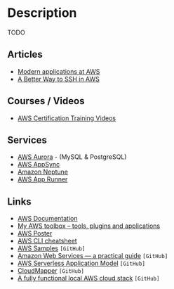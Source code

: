 # Description

TODO


## Articles

- [Modern applications at AWS](https://www.allthingsdistributed.com/2019/08/modern-applications-at-aws.html)
- [A Better Way to SSH in AWS](https://nullsweep.com/a-better-way-to-ssh-in-aws/)


## Courses / Videos

- [AWS Certification Training Videos](https://youtube.com/playlist?list=PL9ooVrP1hQOFWxRJcGdCot7AgJu29SVV3)


## Services

- [AWS Aurora](https://aws.amazon.com/rds/aurora/) - (MySQL & PostgreSQL)
- [AWS AppSync](https://aws.amazon.com/appsync/)
- [Amazon Neptune](https://aws.amazon.com/neptune/)
- [AWS App Runner](https://aws.amazon.com/apprunner/)


## Links

- [AWS Documentation](https://docs.aws.amazon.com/)
- [My AWS toolbox – tools, plugins and applications](https://betterdev.blog/my-aws-toolbox/)
- [AWS Poster](https://moca.computingarchitectures.com/en/~hello-world/)
- [AWS CLI cheatsheet](https://devhints.io/awscli)
- [AWS Samples](https://github.com/aws-samples) `[GitHub]`
- [Amazon Web Services — a practical guide](https://github.com/open-guides/og-aws) `[GitHub]`
- [AWS Serverless Application Model](https://github.com/aws/serverless-application-model) `[GitHub]`
- [CloudMapper](https://github.com/duo-labs/cloudmapper) `[GitHub]`
- [A fully functional local AWS cloud stack](https://github.com/localstack/localstack) `[GitHub]`
